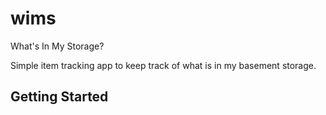 # wims

What's In My Storage? 

Simple item tracking app to keep track of what is in my basement storage.

## Getting Started
